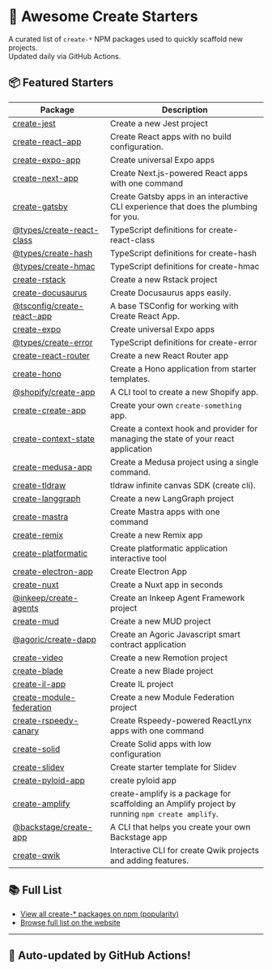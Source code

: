 # 🌱 Awesome Create Starters

A curated list of `create-*` NPM packages used to quickly scaffold new projects.  
Updated daily via GitHub Actions.

## 📦 Featured Starters

| Package | Description |
| ------- | ----------- |
| [create-jest](https://www.npmjs.com/package/create-jest) | Create a new Jest project |
| [create-react-app](https://www.npmjs.com/package/create-react-app) | Create React apps with no build configuration. |
| [create-expo-app](https://www.npmjs.com/package/create-expo-app) | Create universal Expo apps |
| [create-next-app](https://www.npmjs.com/package/create-next-app) | Create Next.js-powered React apps with one command |
| [create-gatsby](https://www.npmjs.com/package/create-gatsby) | Create Gatsby apps in an interactive CLI experience that does the plumbing for you. |
| [@types/create-react-class](https://www.npmjs.com/package/@types/create-react-class) | TypeScript definitions for create-react-class |
| [@types/create-hash](https://www.npmjs.com/package/@types/create-hash) | TypeScript definitions for create-hash |
| [@types/create-hmac](https://www.npmjs.com/package/@types/create-hmac) | TypeScript definitions for create-hmac |
| [create-rstack](https://www.npmjs.com/package/create-rstack) | Create a new Rstack project |
| [create-docusaurus](https://www.npmjs.com/package/create-docusaurus) | Create Docusaurus apps easily. |
| [@tsconfig/create-react-app](https://www.npmjs.com/package/@tsconfig/create-react-app) | A base TSConfig for working with Create React App. |
| [create-expo](https://www.npmjs.com/package/create-expo) | Create universal Expo apps |
| [@types/create-error](https://www.npmjs.com/package/@types/create-error) | TypeScript definitions for create-error |
| [create-react-router](https://www.npmjs.com/package/create-react-router) | Create a new React Router app |
| [create-hono](https://www.npmjs.com/package/create-hono) | Create a Hono application from starter templates. |
| [@shopify/create-app](https://www.npmjs.com/package/@shopify/create-app) | A CLI tool to create a new Shopify app. |
| [create-create-app](https://www.npmjs.com/package/create-create-app) | Create your own `create-something` app. |
| [create-context-state](https://www.npmjs.com/package/create-context-state) | Create a context hook and provider for managing the state of your react application |
| [create-medusa-app](https://www.npmjs.com/package/create-medusa-app) | Create a Medusa project using a single command. |
| [create-tldraw](https://www.npmjs.com/package/create-tldraw) | tldraw infinite canvas SDK (create cli). |
| [create-langgraph](https://www.npmjs.com/package/create-langgraph) | Create a new LangGraph project |
| [create-mastra](https://www.npmjs.com/package/create-mastra) | Create Mastra apps with one command |
| [create-remix](https://www.npmjs.com/package/create-remix) | Create a new Remix app |
| [create-platformatic](https://www.npmjs.com/package/create-platformatic) | Create platformatic application interactive tool |
| [create-electron-app](https://www.npmjs.com/package/create-electron-app) | Create Electron App |
| [create-nuxt](https://www.npmjs.com/package/create-nuxt) | Create a Nuxt app in seconds |
| [@inkeep/create-agents](https://www.npmjs.com/package/@inkeep/create-agents) | Create an Inkeep Agent Framework project |
| [create-mud](https://www.npmjs.com/package/create-mud) | Create a new MUD project |
| [@agoric/create-dapp](https://www.npmjs.com/package/@agoric/create-dapp) | Create an Agoric Javascript smart contract application |
| [create-video](https://www.npmjs.com/package/create-video) | Create a new Remotion project |
| [create-blade](https://www.npmjs.com/package/create-blade) | Create a new Blade project |
| [create-il-app](https://www.npmjs.com/package/create-il-app) | Create IL project |
| [create-module-federation](https://www.npmjs.com/package/create-module-federation) | Create a new Module Federation project |
| [create-rspeedy-canary](https://www.npmjs.com/package/create-rspeedy-canary) | Create Rspeedy-powered ReactLynx apps with one command |
| [create-solid](https://www.npmjs.com/package/create-solid) | Create Solid apps with low configuration |
| [create-slidev](https://www.npmjs.com/package/create-slidev) | Create starter template for Slidev |
| [create-pyloid-app](https://www.npmjs.com/package/create-pyloid-app) | create pyloid app |
| [create-amplify](https://www.npmjs.com/package/create-amplify) | create-amplify is a package for scaffolding an Amplify project by running `npm create amplify`. |
| [@backstage/create-app](https://www.npmjs.com/package/@backstage/create-app) | A CLI that helps you create your own Backstage app |
| [create-qwik](https://www.npmjs.com/package/create-qwik) | Interactive CLI for create Qwik projects and adding features. |

## 📚 Full List

- [View all create-* packages on npm (popularity)](https://www.npmjs.com/search?q=create-&ranking=popularity)
- [Browse full list on the website](https://project42da.github.io/awesome-create-starters/)

---

## 🤖 Auto-updated by GitHub Actions!
